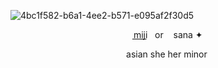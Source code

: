 ![4bc1f582-b6a1-4ee2-b571-e095af2f30d5](https://github.com/user-attachments/assets/8126dac0-42d3-4d61-b7fe-ac550f016dfe)

‎ ‎‎ ‎ ‎‎ ‎ ‎ ‎ ‎ ‎ ‎  ‎‎ ‎ ‎ ‎ ‎ ‎ ‎ ‎‎ ‎ ‎ ‎ ‎ ‎ ‎   ‎ ‎    ‎‎ ‎ ‎ ‎ ‎ ‎ ‎   ‎ ‎   ‎  ‎ ‎   ‎  ‎ ‎   ‎ ‎ ‎ ‎ ‎ ‎   ‎ ‎   ‎  m͟i͟j͟i͟ ‎ ‎  or ‎ ‎ ‎ sana ✦ 

‎ ‎‎ ‎ ‎‎ ‎ ‎ ‎ ‎ ‎ ‎  ‎‎ ‎ ‎ ‎ ‎ ‎ ‎ ‎‎ ‎ ‎ ‎ ‎ ‎ ‎   ‎ ‎    ‎‎ ‎ ‎ ‎ ‎ ‎ ‎   ‎ ‎   ‎  ‎ ‎   ‎  ‎ ‎   ‎ ‎ ‎ ‎ ‎‎ ‎  asian she her minor 
